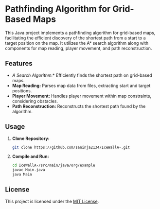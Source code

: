 # Pathfinding Algorithm for Grid-Based Maps

This Java project implements a pathfinding algorithm for grid-based maps, facilitating the efficient discovery of the shortest path from a start to a target position on the map. It utilizes the A* search algorithm along with components for map reading, player movement, and path reconstruction.

## Features

- **A* Search Algorithm:** Efficiently finds the shortest path on grid-based maps.
- **Map Reading:** Parses map data from files, extracting start and target positions.
- **Player Movement:** Handles player movement within map constraints, considering obstacles.
- **Path Reconstruction:** Reconstructs the shortest path found by the algorithm.

## Usage

1. **Clone Repository:**
   ```bash
   git clone https://github.com/saninja2134/IceWallA-.git
   ```

2. **Compile and Run:**
   ```bash
   cd IceWallA-/src/main/java/org/example
   javac Main.java
   java Main
   ```

## License

This project is licensed under the [MIT License](LICENSE).
